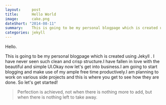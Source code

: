 ```yaml
---
layout:     post
title:      Hello World
image:      cake.png
dateShort: "2014-08-11"
summary:    This is going to be my personal blogpage which is created using Jekyll . I have never seen such clean and crisp structure.
categories: jekyll 
---
```


Hello.

This is going to be my personal blogpage which is created using Jekyll . I have never seen such clean and crisp structure.I have fallen in love with the beautiful and simple UI.Okay now let's get into business.I am going to start blogging and make use of my ample free time productively.I am planning to work on various side projects and this is where you get to see how they are done. So let's get started!

<blockquote>
  <p>
    Perfection is achieved, not when there is nothing more to add, but when there is nothing left to take away.
  </p>
</blockquote>
